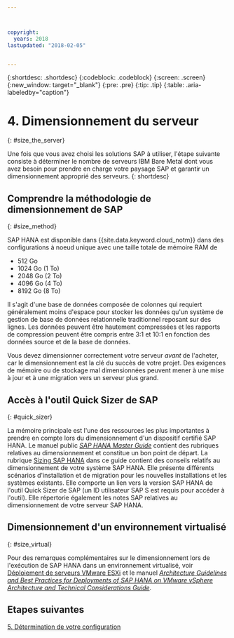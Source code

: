 ```yaml
---



copyright:
  years: 2018
lastupdated: "2018-02-05"


---
```


{:shortdesc: .shortdesc}
{:codeblock: .codeblock}
{:screen: .screen}
{:new_window: target="_blank"}
{:pre: .pre}
{:tip: .tip}
{:table: .aria-labeledby="caption"}


# 4. Dimensionnement du serveur 
{: #size_the_server}

Une fois que vous avez choisi les solutions SAP à utiliser, l'étape suivante consiste à déterminer le nombre de serveurs IBM Bare Metal dont vous avez besoin pour prendre en charge votre paysage SAP et garantir un dimensionnement approprié des serveurs.
{: shortdesc}

## Comprendre la méthodologie de dimensionnement de SAP 
{: #size_method}

SAP HANA est disponible dans {{site.data.keyword.cloud_notm}} dans des configurations à noeud unique avec une taille totale de mémoire RAM de  
  * 512 Go
  * 1024 Go (1 To)
  * 2048 Go (2 To)
  * 4096 Go (4 To)
  * 8192 Go (8 To)
  
Il s'agit d'une base de données composée de colonnes qui requiert généralement moins d'espace pour stocker les données qu'un système de gestion de base de données relationnelle traditionnel reposant sur des lignes. Les données peuvent être hautement compressées et les rapports de compression peuvent être compris entre 3:1 et 10:1 en fonction des données source et de la base de données.  

Vous devez dimensionner correctement votre serveur *avant* de l'acheter, car le dimensionnement est la clé du succès de votre projet. Des exigences de mémoire ou de stockage mal dimensionnées peuvent mener à une mise à jour et à une migration vers un serveur plus grand. 

## Accès à l'outil Quick Sizer de SAP 
{: #quick_sizer}

La mémoire principale est l'une des ressources les plus importantes à prendre en compte lors du dimensionnement d'un dispositif certifié SAP HANA. Le manuel public [*SAP HANA Master Guide*](https://help.sap.com/doc/e95f6750b0fd10148ea5c6be75016694/2.0.00/en-US/SAP_HANA_Master_Guide_en.pdf) contient des rubriques relatives au dimensionnement et constitue un bon point de départ. La rubrique [Sizing SAP HANA](https://help.sap.com/viewer/eb3777d5495d46c5b2fa773206bbfb46/2.0.00/en-US/d4a122a7bb57101493e3f5ca08e6b039.html) dans ce guide contient des conseils relatifs au dimensionnement de votre système SAP HANA. Elle présente différents scénarios d'installation et de migration pour les nouvelles installations et les systèmes existants. Elle comporte un lien vers la version SAP HANA de l'outil Quick Sizer de SAP (un ID utilisateur SAP S est requis pour accéder à l'outil). Elle répertorie également les notes SAP relatives au dimensionnement de votre serveur SAP HANA.  

## Dimensionnement d'un environnement virtualisé 
{: #size_virtual}

Pour des remarques complémentaires sur le dimensionnement lors de l'exécution de SAP HANA dans un environnement virtualisé, voir [Déploiement de serveurs VMware ESXi](/docs/infrastructure/sap-hana/hana-considerations.html#vmware-server) et le manuel [*Architecture Guidelines and Best Practices for Deployments of SAP HANA on VMware vSphere Architecture and Technical Considerations Guide*](https://www.vmware.com/content/dam/digitalmarketing/vmware/en/pdf/whitepaper/sap_hana_on_vmware_vsphere_best_practices_guide-white-paper.pdf).

## Etapes suivantes

 [5. Détermination de votre configuration](/docs/infrastructure/sap-hana/hana-determine-configuration.html)
